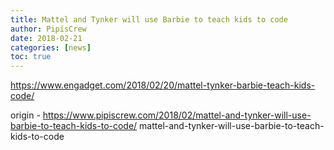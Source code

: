 ```yaml
---
title: Mattel and Tynker will use Barbie to teach kids to code
author: PipisCrew
date: 2018-02-21
categories: [news]
toc: true
---
```


https://www.engadget.com/2018/02/20/mattel-tynker-barbie-teach-kids-code/

origin - https://www.pipiscrew.com/2018/02/mattel-and-tynker-will-use-barbie-to-teach-kids-to-code/ mattel-and-tynker-will-use-barbie-to-teach-kids-to-code